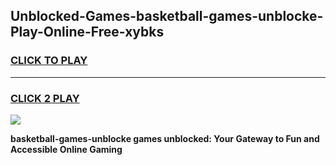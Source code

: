 
## Unblocked-Games-basketball-games-unblocke-Play-Online-Free-xybks
<h3>
<a href="https://premium76.site?title=basketball-games-unblocke&ref=26A">CLICK TO PLAY</a></h3>
<hr>

<h3>
<a href="https://premium76.site?title=basketball-games-unblocke&ref=26A">CLICK 2 PLAY</a>
  
</h3>

<a href="https://premium76.site?title=basketball-games-unblocke&ref=26A"><img src="https://clearcache.store/games.png"></a>


**basketball-games-unblocke games unblocked: Your Gateway to Fun and Accessible Online Gaming**
